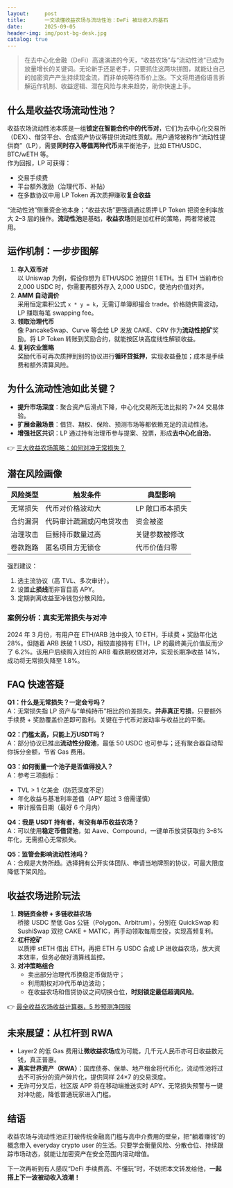 ```yaml
---
layout:     post
title:      一文读懂收益农场与流动性池：DeFi 被动收入的基石
date:       2025-09-05
header-img: img/post-bg-desk.jpg
catalog: true
---
```


> 在去中心化金融（DeFi）高速演进的今天，“收益农场”与“流动性池”已成为放量增长的关键词。无论新手还是老手，只要抓住这两块拼图，就能让自己的加密资产产生持续现金流，而非单纯等待币价上涨。下文将用通俗语言拆解运作机制、收益逻辑、潜在风险与未来趋势，助你快速上手。

## 什么是收益农场流动性池？

收益农场流动性池本质是一组**锁定在智能合约中的代币对**，它们为去中心化交易所（DEX）、借贷平台、合成资产协议等提供流动性贡献。用户通常被称作“流动性提供商”（LP），需要**同时存入等值两种代币**来平衡池子，比如 ETH/USDC、BTC/wETH 等。  
作为回报，LP 可获得：  
- 交易手续费  
- 平台额外激励（治理代币、补贴）  
- 在多数协议中用 LP Token 再次质押赚取**复合收益**  

“流动性池”侧重资金池本身；“收益农场”更强调通过质押 LP Token 把资金利率放大 2–3 层的操作。**流动性池**是基础，**收益农场**则是加杠杆的策略，两者常被混用。

## 运作机制：一步步图解

1. **存入双币对**  
   以 Uniswap 为例，假设你想为 ETH/USDC 池提供 1 ETH。当 ETH 当前市价 2,000 USDC 时，你需要再额外存入 2,000 USDC，使池内价值对齐。
2. **AMM 自动调价**  
   采用恒定乘积公式 `x * y = k`，无需订单簿即撮合 trade。价格随供需波动，LP 赚取每笔 swapping fee。
3. **领取治理代币**  
   像 PancakeSwap、Curve 等会给 LP 发放 CAKE、CRV 作为**流动性挖矿**奖励。将 LP Token 转账到奖励合约，就能按区块高度线性解锁收益。
4. **复利农业策略**  
   奖励代币可再次质押到别的协议进行**循环贷抵押**，实现收益叠加；成本是手续费和额外清算风险。

## 为什么流动性池如此关键？

- **提升市场深度**：聚合资产后滑点下降，中心化交易所无法比拟的 7×24 交易体验。  
- **扩展金融场景**：借贷、期权、保险、预测市场等都依赖充足的流动性池。  
- **增强社区共识**：LP 通过持有治理币参与提案、投票，形成**去中心化自治**。

👉 [三大收益农场策略：如何对冲无常损失？](https://okxdog.com/)

## 潜在风险画像

| 风险类型 | 触发条件 | 典型影响 |
| --- | --- | --- |
| 无常损失 | 代币对价格波动大 | LP 敞口币本损失 |
| 合约漏洞 | 代码审计疏漏或闪电贷攻击 | 资金被盗 |
| 治理攻击 | 巨鲸持币数量过高 | 关键参数被修改 |
| 卷款跑路 | 匿名项目方无锁仓 | 代币价值归零 |

强烈建议：  
1. 选主流协议（高 TVL、多次审计）。  
2. 设置**止损线**而非盲目高 APY。  
3. 定期剥离收益至冷钱包分散风险。

### 案例分析：真实无常损失与对冲
2024 年 3 月份，有用户在 ETH/ARB 池中投入 10 ETH，手续费 + 奖励年化达 28%。但随着 ARB 跌破 1 USD，相较直接持有 ETH，LP 的最终美元价值反而少了 6.2%。该用户后续购入对应的 ARB 看跌期权做对冲，实现长期净收益 14%，成功将无常损失降至 1.8%。

## FAQ 快速答疑

**Q1：什么是无常损失？一定会亏吗？**  
A：无常损失指 LP 资产与“单纯持币”相比的价差损失。**并非真正亏损**，只要额外手续费 + 奖励覆盖价差即可盈利。关键在于代币对波动率与收益比的平衡。

**Q2：门槛太高，只能上万USDT吗？**  
A：部分协议已推出**流动性分段池**，最低 50 USDC 也可参与；还有聚合器自动帮你拆分金额，节省 Gas 费用。

**Q3：如何衡量一个池子是否值得投入？**  
A：参考三项指标：  
   - TVL > 1 亿美金（防范深度不足）  
   - 年化收益与基准利率差值（APY 超过 3 倍需谨慎）  
   - 审计报告日期（最好 6 个月内）  

**Q4：我是 USDT 持有者，有没有单币收益农场？**  
A：可以使用**稳定币借贷池**，如 Aave、Compound，一键单币放贷获取约 3–8% 年化，无需担心无常损失。

**Q5：监管会影响流动性池吗？**  
A：合规是大势所趋。选择拥有公开实体团队、申请当地牌照的协议，可最大限度降低下架风险。

## 收益农场进阶玩法

1. **跨链资金桥 + 多链收益农场**  
   桥接 USDC 至低 Gas 公链（Polygon、Arbitrum），分别在 QuickSwap 和 SushiSwap 双挖 CAKE + MATIC，再手动领取每周空投，实现高频复利。
2. **杠杆挖矿**  
   以质押 stETH 借出 ETH，再把 ETH 与 USDC 合成 LP 进收益农场，放大资本效率，但务必做好清算线监控。
3. **对冲策略组合**  
   - 卖出部分治理代币换稳定币做防守；  
   - 利用期权对冲代币单边波动；  
   - 在收益农场和借贷协议之间切换仓位，**时刻锁定最低超调风险**。

👉 [最全收益农场收益计算器，5 秒预测净回报](https://okxdog.com/)

## 未来展望：从杠杆到 RWA

- Layer2 的低 Gas 费用让**微收益农场**成为可能，几千元人民币亦可日收益数元钱，真正普惠。  
- **真实世界资产（RWA）**：国库债券、保单、地产租金将代币化，流动性池将过去不可拆分的资产碎片化，提供同样 24×7 的交易深度。  
- 无许可分叉后，社区版 APP 将在移动端推送实时 APY、无常损失预警与一键对冲功能，降低普通玩家进入门槛。

## 结语

收益农场与流动性池正打破传统金融高门槛与高中介费用的壁垒，把“躺着赚钱”的概念带入 everyday crypto user 的生活。只要学会衡量风险、分散仓位、持续跟踪市场动态，就能让加密资产在安全范围内滚动增值。  

下一次再听到有人感叹“DeFi 手续费高、不懂玩”时，不妨把本文转发给他，**一起搭上下一波被动收入浪潮！**
